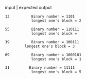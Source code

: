   input   |     expected output 

    13          Binary number = 1101 
                longest one's block = 2

    55          Binary number = 110111
                longest one's block = 

    39          Binary number = 100111 
             longest one's block = 3      

    69          Binary number = 1000101
                longest one's block = 1

    31         Binary number = 11111
                longest one's block = 5
